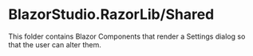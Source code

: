 ﻿# BlazorStudio.RazorLib/Shared

This folder contains Blazor Components that render a Settings dialog so that the user can alter them.